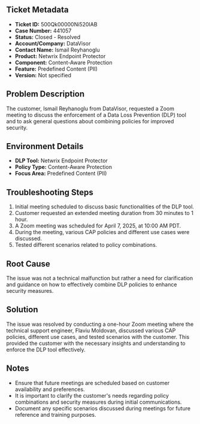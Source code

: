 ## Ticket Metadata
- **Ticket ID:** 500Qk00000Ni520IAB
- **Case Number:** 441057
- **Status:** Closed - Resolved
- **Account/Company:** DataVisor
- **Contact Name:** Ismail Reyhanoglu
- **Product:** Netwrix Endpoint Protector
- **Component:** Content-Aware Protection
- **Feature:** Predefined Content (PII)
- **Version:** Not specified

## Problem Description
The customer, Ismail Reyhanoglu from DataVisor, requested a Zoom meeting to discuss the enforcement of a Data Loss Prevention (DLP) tool and to ask general questions about combining policies for improved security.

## Environment Details
- **DLP Tool:** Netwrix Endpoint Protector
- **Policy Type:** Content-Aware Protection
- **Focus Area:** Predefined Content (PII)

## Troubleshooting Steps
1. Initial meeting scheduled to discuss basic functionalities of the DLP tool.
2. Customer requested an extended meeting duration from 30 minutes to 1 hour.
3. A Zoom meeting was scheduled for April 7, 2025, at 10:00 AM PDT.
4. During the meeting, various CAP policies and different use cases were discussed.
5. Tested different scenarios related to policy combinations.

## Root Cause
The issue was not a technical malfunction but rather a need for clarification and guidance on how to effectively combine DLP policies to enhance security measures.

## Solution
The issue was resolved by conducting a one-hour Zoom meeting where the technical support engineer, Flaviu Moldovan, discussed various CAP policies, different use cases, and tested scenarios with the customer. This provided the customer with the necessary insights and understanding to enforce the DLP tool effectively.

## Notes
- Ensure that future meetings are scheduled based on customer availability and preferences.
- It is important to clarify the customer's needs regarding policy combinations and security measures during initial communications.
- Document any specific scenarios discussed during meetings for future reference and training purposes.